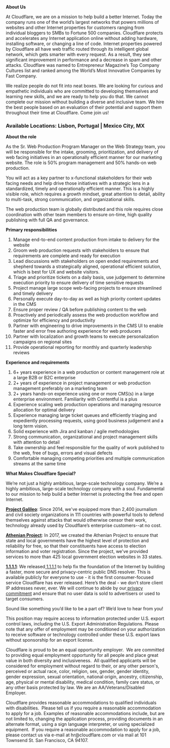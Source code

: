 <div class="content-intro">
	<div><strong>About Us</strong></div>
	<div>
		<p>At Cloudflare, we are on a mission to help build a better Internet. Today the company runs one of the world’s largest networks that powers millions of websites and other Internet properties for customers ranging from individual bloggers to SMBs to Fortune 500 companies. Cloudflare protects and accelerates any Internet application online without adding hardware, installing software, or changing a line of code. Internet properties powered by Cloudflare all have web traffic routed through its intelligent global network, which gets smarter with every request. As a result, they see significant improvement in performance and a decrease in spam and other attacks. Cloudflare was named to Entrepreneur Magazine’s Top Company Cultures list and ranked among the World’s Most Innovative Companies by Fast Company.&nbsp;</p>
		<p><span style="font-weight: 400;">We realize people do not fit into neat boxes. We are looking for curious and empathetic individuals who are committed to developing themselves and learning new skills, and we are ready to help you do that. We cannot complete our mission without building a diverse and inclusive team. We hire the best people based on an evaluation of their potential and support them throughout their time at Cloudflare. Come join us!&nbsp;</span></p>
	</div>
</div>
<h3><strong>Available Locations: Lisbon, Portugal | Mexico City, MX</strong></h3>
<p><strong>About the role</strong></p>
<p>As the Sr. Web Production Program Manager on the Web Strategy team, you will be responsible for the intake, grooming, prioritization, and delivery of web facing initiatives in an operationally efficient manner for our marketing website. The role is 50% program management and 50% hands-on web production.&nbsp;</p>
<p>You will act as a key partner to x-functional stakeholders for their web facing needs and help drive those initiatives with a strategic lens in a standardized, timely and operationally efficient manner. This is a highly visible role, which requires a growth mindset, great attention to detail, ability to multi-task, strong communication, and organizational skills.</p>
<p>The web production team is globally distributed and this role requires close coordination with other team members to ensure on-time, high quality publishing with full QA and governance.</p>
<p><strong>Primary responsibilities</strong></p>
<ol>
	<li>Manage end-to-end content production from intake to delivery for the website</li>
	<li>Groom web production requests with stakeholders to ensure that requirements are complete and ready for execution</li>
	<li>Lead discussions with stakeholders on open ended requirements and shepherd towards a strategically aligned, operational efficient solution, which is best for UX and website visitors.</li>
	<li>Triage and prioritize tickets on a daily basis, use judgement to determine execution priority to ensure delivery of time sensitive requests</li>
	<li>Project manage large scope web-facing projects to ensure streamlined and timely delivery</li>
	<li>Personally execute day-to-day as well as high priority content updates in the CMS</li>
	<li>Ensure proper review / QA before publishing content to the web</li>
	<li>Proactively and periodically assess the web production workflow and optimize for efficiency and productivity</li>
	<li>Partner with engineering to drive improvements in the CMS UI to enable faster and error free authoring experience for web producers</li>
	<li>Partner with localization and growth teams to execute personalization campaigns on regional sites</li>
	<li>Provide operational reporting for monthly and quarterly leadership reviews</li>
</ol>
<p><strong>Experience and requirements</strong></p>
<ol>
	<li>6+ years experience in a web production or content management role at a large B2B or B2C enterprise</li>
	<li>2+ years of experience in project management or web production management preferably on a marketing team</li>
	<li>2+ years hands-on experience using one or more CMS(s) in a large enterprise environment. Familiarity with Contentful is a plus</li>
	<li>Experience scaling web production operations and managing resource allocation for optimal delivery</li>
	<li>Experience managing large ticket queues and efficiently triaging and expediently processing requests, using good business judgement and a long term vision.</li>
	<li>Solid experience with Jira and kanban / agile methodologies</li>
	<li>Strong communication, organizational and project management skills with attention to detail</li>
	<li>Take ownership and feel responsible for the quality of work published to the web, free of bugs, errors and visual defects</li>
	<li>Comfortable managing competing priorities and multiple communication streams at the same time</li>
</ol>
<div class="content-conclusion">
	<p><strong>What Makes Cloudflare Special?</strong></p>
	<p><span style="font-weight: 400;">We’re not just a highly ambitious, large-scale technology company. We’re a highly ambitious, large-scale technology company with a soul. Fundamental to our mission to help build a better Internet is protecting the free and open Internet.</span></p>
	<p><a href="https://blog.cloudflare.com/protecting-free-expression-online/"><strong>Project Galileo</strong></a><span style="font-weight: 400;">: Since 2014, we've equipped more than 2,400 journalism and civil society organizations in 111 countries with powerful tools to defend themselves against attacks that would otherwise censor their work, technology already used by Cloudflare’s enterprise customers--at no cost.</span></p>
	<p><strong><a href="https://www.cloudflare.com/athenian/">Athenian Project</a></strong><span style="font-weight: 400;">: In 2017, we created the Athenian Project to ensure that state and local governments have the highest level of protection and reliability for free, so that their constituents have access to election information and voter registration. Since the project, we've provided services to more than 425 local government election websites in 33 states.</span></p>
	<p><a href="https://1.1.1.1/"><strong>1.1.1.1</strong></a><span style="font-weight: 400;">: We released</span><a href="https://1.1.1.1/"> <span style="font-weight: 400;">1.1.1.1</span></a><span style="font-weight: 400;"> to help fix the foundation of the Internet by building a faster, more secure and privacy-centric public DNS resolver. This is available publicly for everyone to use - it is the first consumer-focused service Cloudflare has ever released. Here’s the deal - we don’t store client IP addresses never, ever. We will continue to abide by our</span><a href="https://developers.cloudflare.com/1.1.1.1/privacy/public-dns-resolver"> privacy commitment</a><span style="font-weight: 400;"> and ensure that no user data is sold to advertisers or used to target consumers.</span></p>
	<p><span style="font-weight: 400;">Sound like something you’d like to be a part of? We’d love to hear from you!</span></p>
	<p><span style="font-weight: 400;">This position may require access to information protected under U.S. export control laws, including the U.S. Export Administration Regulations. Please note that any offer of employment may be conditioned on your authorization to receive software or technology controlled under these U.S. export laws without sponsorship for an export license.</span></p>
	<p><span style="font-weight: 400;">Cloudflare is proud to be an equal opportunity employer. &nbsp;We are committed to providing equal employment opportunity for all people and place great value in both diversity and inclusiveness. &nbsp;All qualified applicants will be considered for employment without regard to their, or any other person's, perceived or actual</span> <span style="font-weight: 400;">race, color, religion, sex, gender, gender identity, gender expression, sexual orientation, national origin, ancestry, citizenship, age, physical or mental disability, medical condition, family care status, or any other basis protected by law. </span><span style="font-weight: 400;">We are an AA/Veterans/Disabled Employer.</span></p>
	<p><span style="font-weight: 400;">Cloudflare provides reasonable accommodations to qualified individuals with disabilities. &nbsp;Please tell us if you require a reasonable accommodation to apply for a job. Examples of reasonable accommodations include, but are not limited to, changing the application process, providing documents in an alternate format, using a sign language interpreter, or using specialized equipment. &nbsp;If you require a reasonable accommodation to apply for a job, please contact us via e-mail at </span><span style="font-weight: 400;">hr@cloudflare.com</span><span style="font-weight: 400;"> or via mail at 101 Townsend St. San Francisco, CA 94107.</span></p>
</div>